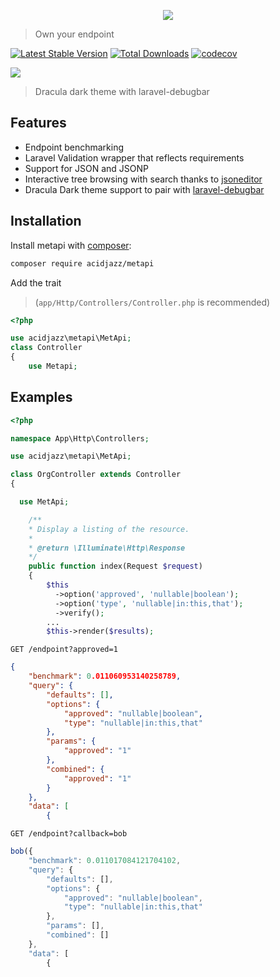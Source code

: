
<p align="center">
  <img src="https://github.com/acidjazz/metapi/raw/master/logo.png"/>
</p>

> Own your endpoint

[![Latest Stable Version](https://poser.pugx.org/acidjazz/metapi/version.png)](https://packagist.org/packages/acidjazz/metapi)
[![Total Downloads](https://poser.pugx.org/acidjazz/metapi/d/total.png)](https://packagist.org/packages/acidjazz/metapi)
[![codecov](https://codecov.io/gh/acidjazz/metapi/branch/master/graph/badge.svg)](https://codecov.io/gh/acidjazz/metapi)

<img src="https://github.com/acidjazz/metapi/blob/master/media/capture.png?raw=true"/>

> Dracula dark theme with laravel-debugbar


## Features
* Endpoint benchmarking
* Laravel Validation wrapper that reflects requirements
* Support for JSON and JSONP
* Interactive tree browsing with search thanks to [jsoneditor](https://github.com/josdejong/jsoneditor)
* Dracula Dark theme support to pair with [laravel-debugbar](https://github.com/barryvdh/laravel-debugbar)


## Installation

Install metapi with [composer](https://getcomposer.org/doc/00-intro.md):
```bash
composer require acidjazz/metapi
```

Add the trait
> (`app/Http/Controllers/Controller.php` is recommended)
```php
<?php

use acidjazz\metapi\MetApi;
class Controller
{
    use Metapi;  
```

## Examples 

```php
<?php

namespace App\Http\Controllers;

use acidjazz\metapi\MetApi;

class OrgController extends Controller
{

  use MetApi;

    /**
    * Display a listing of the resource.
    *
    * @return \Illuminate\Http\Response
    */
    public function index(Request $request)
    {
        $this
          ->option('approved', 'nullable|boolean');
          ->option('type', 'nullable|in:this,that');
          ->verify();
        ...
        $this->render($results);
```

`GET /endpoint?approved=1`

```json
{
    "benchmark": 0.011060953140258789,
    "query": {
        "defaults": [],
        "options": {
            "approved": "nullable|boolean",
            "type": "nullable|in:this,that"
        },
        "params": {
            "approved": "1"
        },
        "combined": {
            "approved": "1"
        }
    },
    "data": [
        {
```

`GET /endpoint?callback=bob`

```js
bob({
    "benchmark": 0.011017084121704102,
    "query": {
        "defaults": [],
        "options": {
            "approved": "nullable|boolean",
            "type": "nullable|in:this,that"
        },
        "params": [],
        "combined": []
    },
    "data": [
        {
```

